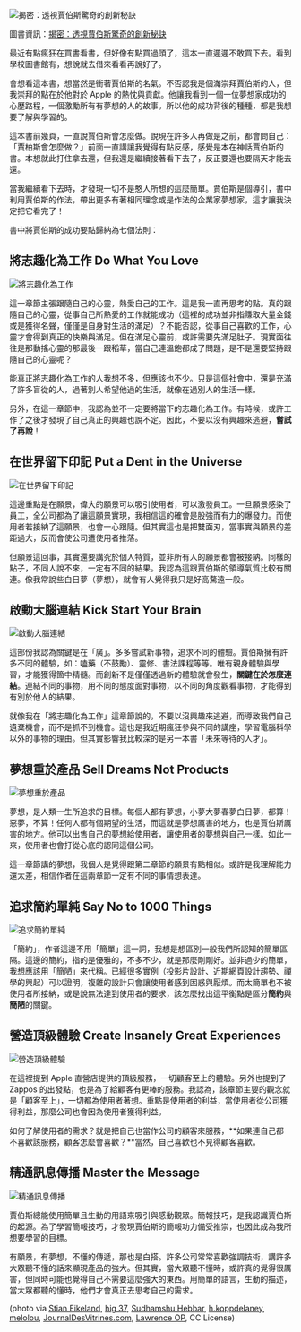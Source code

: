 <!--

[date]: 2012-03-13
[title]: [閱讀雜記] 揭密：透視賈伯斯驚奇的創新秘訣
[name]: book-review-the-innovation-secrets-of-steve-jobs
[tag]: book review | 閱讀雜記, Steve Jobs | 賈伯斯, Apple

-->

![揭密：透視賈伯斯驚奇的創新秘訣][feature photo]

圖書資訊：[揭密：透視賈伯斯驚奇的創新秘訣][1]

最近有點瘋狂在買書看書，但好像有點買過頭了，這本一直遲遲不敢買下去。看到學校圖書館有，想說就去借來看看再說好了。

會想看這本書，想當然是衝著賈伯斯的名氣。不否認我是個滿崇拜賈伯斯的人，但我崇拜的點在於他對於 Apple 的熱忱與貢獻。他讓我看到一個一位夢想家成功的心歷路程，一個激勵所有有夢想的人的故事。所以他的成功背後的種種，都是我想要了解與學習的。

這本書前幾頁，一直說賈伯斯會怎麼做。說現在許多人再做是之前，都會問自己：「賈柏斯會怎麼做？」前面一直講讓我覺得有點反感，感覺是本在神話賈伯斯的書。本想就此打住拿去還，但我還是繼續接著看下去了，反正要還也要隔天才能去還。

當我繼續看下去時，才發現一切不是憨人所想的這麼簡單。賈伯斯是個導引，書中利用賈伯斯的作法，帶出更多有著相同理念或是作法的企業家夢想家，這才讓我決定把它看完了！

書中將賈伯斯的成功要點歸納為七個法則：

## 將志趣化為工作 Do What You Love

![將志趣化為工作][p1]

這一章節主張跟隨自己的心靈，熱愛自己的工作。這是我一直再思考的點。真的跟隨自己的心靈，從事自己所熱愛的工作就能成功（這裡的成功並非指賺取大量金錢或是獲得名聲，僅僅是自身對生活的滿足）？不能否認，從事自己喜歡的工作，心靈才會得到真正的快樂與滿足。但在滿足心靈前，或許需要先滿足肚子。現實面往往是那動搖心靈的那最後一跟稻草，當自己連溫飽都成了問題，是不是還要堅持跟隨自己的心靈呢？

能真正將志趣化為工作的人我想不多，但應該也不少。只是這個社會中，還是充滿了許多盲從的人，過著別人希望他過的生活，就像在過別人的生活一樣。

另外，在這一章節中，我認為並不一定要將當下的志趣化為工作。有時候，或許工作了之後才發現了自己真正的興趣也說不定。因此，不要以沒有興趣來逃避，**嘗試了再說**！

## 在世界留下印記 Put a Dent in the Universe

![在世界留下印記][p2]

這邊重點是在願景，偉大的願景可以吸引使用者，可以激發員工。一旦願景感染了員工，全公司都為了讓這願景實現，我相信這的確會是股強而有力的爆發力。而使用者若接納了這願景，也會一心跟隨。但其實這也是把雙面刃，當事實與願景的差距過大，反而會使公司遭使用者推落。

但願景這回事，其實還要講究於個人特質，並非所有人的願景都會被接納。同樣的點子，不同人說不來，一定有不同的結果。我認為這跟賈伯斯的領導氣質比較有關連。像我常說些白日夢（夢想），就會有人覺得我只是好高騖遠一般。

## 啟動大腦連結 Kick Start Your Brain

![啟動大腦連結][p3]

這部份我認為關鍵是在「廣」。多多嘗試新事物，追求不同的體驗。賈伯斯擁有許多不同的體驗，如：嗑藥（不鼓勵）、靈修、書法課程等等。唯有親身體驗與學習，才能獲得箇中精髓。而創新不是僅僅透過新的體驗就會發生，**關鍵在於怎麼連結**。連結不同的事物，用不同的態度面對事物，以不同的角度觀看事物，才能得到有別於他人的結果。

就像我在「將志趣化為工作」這章節說的，不要以沒興趣來逃避，而導致我們自己遺棄機會，而不是抓不到機會。這也是我近期瘋狂參與不同的講座，學習電腦科學以外的事物的理由。但其實影響我比較深的是另一本書「未來等待的人才」。

## 夢想重於產品 Sell Dreams Not Products

![夢想重於產品][p4]

夢想，是人類一生所追求的目標。每個人都有夢想，小夢大夢春夢白日夢，都算！惡夢，不算！任何人都有個期望的生活，而這就是夢想厲害的地方，也是賈伯斯厲害的地方。他可以出售自己的夢想給使用者，讓使用者的夢想與自己一樣。如此一來，使用者也會打從心底的認同這個公司。

這一章節講的夢想，我個人是覺得跟第二章節的願景有點相似。或許是我理解能力還太差，相信作者在這兩章節一定有不同的事情想表達。

## 追求簡約單純 Say No to 1000 Things

![追求簡約單純][p5]

「簡約」，作者這邊不用「簡單」這一詞，我想是想區別一般我們所認知的簡單區隔。這邊的簡約，指的是優雅的，不多不少，就是那麼剛剛好。並非過少的簡單，我想應該用「簡陋」來代稱。已經很多實例（投影片設計、近期網頁設計趨勢、禪學的興起）可以證明，複雜的設計只會讓使用者感到困惑與厭煩。而太簡單也不被使用者所接納，或是說無法達到使用者的要求，該怎麼找出這平衡點是區分**簡約**與**簡陋**的關鍵。

## 營造頂級體驗 Create Insanely Great Experiences

![營造頂級體驗][p6]

在這裡提到 Apple 直營店提供的頂級服務，一切顧客至上的體驗。另外也提到了 Zappos 的出發點，也是為了給顧客有更棒的服務。我認為，該章節主要的觀念就是「顧客至上」，一切都為使用者著想。重點是使用者的利益，當使用者從公司獲得利益，那麼公司也會因為使用者獲得利益。

如何了解使用者的需求？就是把自己也當作公司的顧客來服務，**如果連自己都不喜歡該服務，顧客怎麼會喜歡？**當然，自己喜歡也不見得顧客喜歡。

## 精通訊息傳播 Master the Message

![精通訊息傳播][p7]

賈伯斯總能使用簡單且生動的用語來吸引與感動觀眾。簡報技巧，是我認識賈伯斯的起源。為了學習簡報技巧，才發現賈伯斯的簡報功力備受推崇，也因此成為我所想要學習的目標。

有願景，有夢想，不懂的傳遞，那也是白搭。許多公司常常喜歡強調技術，講許多大眾聽不懂的話來顯現產品的強大。但其實，當大眾聽不懂時，或許真的覺得很厲害，但同時可能也覺得自己不需要這麼強大的東西。用簡單的語言，生動的描述，當大眾都聽的懂時，他們才會真正去思考自己的需求。


(photo via [Stian Eikeland][2],  [hig 37][3], [Sudhamshu Hebbar][4], [h.koppdelaney][5], [melolou][6], [JournalDesVitrines.com][7], [Lawrence OP][8], CC License)

[1]: http://www.anobii.com/books/%E6%8F%AD%E5%AF%86/9789861577623/012bb326c49991e84c/
[2]: http://www.flickr.com/photos/stianeikeland/3696386615/
[3]: http://www.flickr.com/photos/hig_37/6563238909/
[4]: http://www.flickr.com/photos/sudhamshu/2781151983/
[5]: http://www.flickr.com/photos/h-k-d/3920542020/
[6]: http://www.flickr.com/photos/melolou/2794174215/
[7]: http://www.flickr.com/photos/journaldesvitrines/5974390313/
[8]: http://www.flickr.com/photos/paullew/2184637971/

[p1]: http://i.minus.com/jil6YldsyQJW0.jpg
[p2]: http://i.minus.com/jG4DuadMCefpa.jpg
[p3]: http://i.minus.com/jd05dO3HBuoZn.jpg
[p4]: http://i.minus.com/jWoQKzM3F01PL.jpg
[p5]: http://i.minus.com/jQ5WNz8hlZPF3.jpg
[p6]: http://i.minus.com/jbyD5lyAM4d5wz.jpg
[p7]: http://i.minus.com/jbjfIZZceFFOFw.jpg

[feature photo]: http://i.minus.com/jbizc4RvF4TGG1.png
